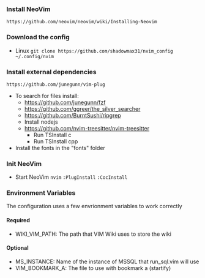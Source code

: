 ### Install NeoVim
`https://github.com/neovim/neovim/wiki/Installing-Neovim`

### Download the config
- Linux
`git clone https://github.com/shadowmax31/nvim_config ~/.config/nvim`

### Install external dependencies
`https://github.com/junegunn/vim-plug`

- To search for files install:
  - https://github.com/junegunn/fzf
  - https://github.com/ggreer/the_silver_searcher
  - https://github.com/BurntSushi/ripgrep
  - Install nodejs
  - https://github.com/nvim-treesitter/nvim-treesitter
    - Run TSInstall c
    - Run TSInstall cpp
- Install the fonts in the "fonts" folder

### Init NeoVim
- Start NeoVim
`nvim`
`:PlugInstall`
`:CocInstall`

### Environment Variables
The configuration uses a few envrionment variables to work correctly

#### Required
- WIKI_VIM_PATH: The path that VIM Wiki uses to store the wiki 
 

#### Optional
- MS_INSTANCE: Name of the instance of MSSQL that run_sql.vim will use
- VIM_BOOKMARK_A: The file to use with bookmark a (startify)

